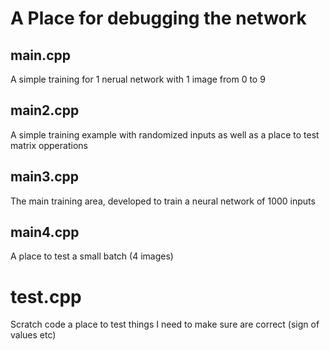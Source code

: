 # A Place for debugging the network

## main.cpp

A simple training for 1 nerual network with 1 image from 0 to 9

## main2.cpp

A simple training example with randomized inputs as well as a place to test matrix opperations

## main3.cpp

The main training area, developed to train a neural network of 1000 inputs

## main4.cpp

A place to test a small batch (4 images)

# test.cpp

Scratch code a place to test things I need to make sure are correct (sign of values etc)
